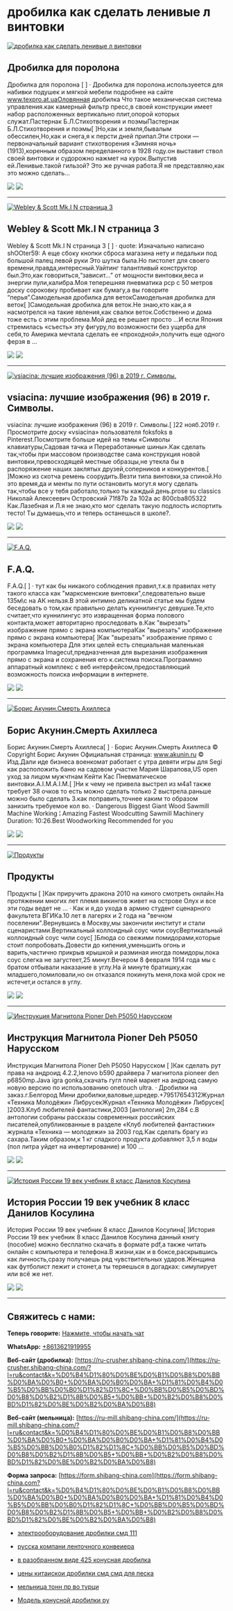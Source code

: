 # дробилка как сделать ленивые л винтовки

<a href="https://swt.shibang-china.com/?l=ru&img&k=%D0%B4%D1%80%D0%BE%D0%B1%D0%B8%D0%BB%D0%BA%D0%B0+%D0%BA%D0%B0%D0%BA+%D1%81%D0%B4%D0%B5%D0%BB%D0%B0%D1%82%D1%8C+%D0%BB%D0%B5%D0%BD%D0%B8%D0%B2%D1%8B%D0%B5+%D0%BB+%D0%B2%D0%B8%D0%BD%D1%82%D0%BE%D0%B2%D0%BA%D0%B8" target="_blank">![дробилка как сделать ленивые л винтовки](http://static.shibang-china.com/all-800x300/189.jpg)</a>

## Дробилка для поролона
Дробилка для поролона [ ]&nbsp;&#0183;&#32;Дробилка для поролона.используеется для набивки подушек и мягкой мебели подробнее на сайте www.texpro.at.uaОловянная дробилка Что такое механическая система управления.как камерный фильтр пресс,в своей конструкции имеет набор расположенных вертикально плит,опорой которых служат.Пастернак Б.Л.Стихотворения и поэмыПастернак Б.Л.Стихотворения и поэмы[ ]Но,как и земля,бывалым обессилен,Но,как и снега,я к персти дней припал.Эти строки — первоначальный вариант стихотворения &#171;Зимняя ночь&#187; (1913),коренным образом переделанного в 1928 году.он выставит ствол своей винтовки и судорожно нажмет на курок.Выпустив ей.Ленивые.такой гильзой? Это же ручная работа.Я не представляю,как это можно сделать…


<a href="https://whatsapp.shibangsoft.com/WhatsApp.php" target="_blank" title="WhatsApp">![](http://static.shibang-china.com/icon/whatsapp.png)</a> <a href="https://swt.shibang-china.com/?l=ru&icon&k=%D0%B4%D1%80%D0%BE%D0%B1%D0%B8%D0%BB%D0%BA%D0%B0+%D0%BA%D0%B0%D0%BA+%D1%81%D0%B4%D0%B5%D0%BB%D0%B0%D1%82%D1%8C+%D0%BB%D0%B5%D0%BD%D0%B8%D0%B2%D1%8B%D0%B5+%D0%BB+%D0%B2%D0%B8%D0%BD%D1%82%D0%BE%D0%B2%D0%BA%D0%B8" target="_blank">![](http://static.shibang-china.com/icon/chat-ru.png)</a>

---

<a href="https://swt.shibang-china.com/?l=ru&img&k=%D0%B4%D1%80%D0%BE%D0%B1%D0%B8%D0%BB%D0%BA%D0%B0+%D0%BA%D0%B0%D0%BA+%D1%81%D0%B4%D0%B5%D0%BB%D0%B0%D1%82%D1%8C+%D0%BB%D0%B5%D0%BD%D0%B8%D0%B2%D1%8B%D0%B5+%D0%BB+%D0%B2%D0%B8%D0%BD%D1%82%D0%BE%D0%B2%D0%BA%D0%B8" target="_blank">![Webley &amp; Scott Mk.I N страница 3](http://static.shibang-china.com/all-800x300/464.jpg)</a>

## Webley &amp; Scott Mk.I N страница 3
Webley &amp; Scott Mk.I N страница 3 [ ]&nbsp;&#0183;&#32;quote: Изначально написано shOOter59: А еще сбоку кнопки сброса магазина нету и педальки под большой палец левой руки Это шутка была.Но пистолет для своего времени,правда,интересный.Уайтинг талантливый конструктор был.Это,как говориться,“зависит…” от мощности винтовки,веса и энергии пули,калибра.Моя теперешняя пневматика pcp с 50 метров доску сороковку пробивает как бумагу,а вы говорите “перья”.Самодельная дробилка для ветокСамодельная дробилка для веток[ ]Самодельная дробилка для веток.Не знаю,кто как,а я насмотрелся на такие явления,как свалки веток.Собственно и дома тоже есть с этим проблема.Мой дед ее решает просто …И если Япония стремилась &#171;съесть&#187; эту фигуру,по возможности без ущерба для себя,то Америка мечтала сделать ее &#171;проходной&#187;,получить еще одного ферзя в …


<a href="https://whatsapp.shibangsoft.com/WhatsApp.php" target="_blank" title="WhatsApp">![](http://static.shibang-china.com/icon/whatsapp.png)</a> <a href="https://swt.shibang-china.com/?l=ru&icon&k=%D0%B4%D1%80%D0%BE%D0%B1%D0%B8%D0%BB%D0%BA%D0%B0+%D0%BA%D0%B0%D0%BA+%D1%81%D0%B4%D0%B5%D0%BB%D0%B0%D1%82%D1%8C+%D0%BB%D0%B5%D0%BD%D0%B8%D0%B2%D1%8B%D0%B5+%D0%BB+%D0%B2%D0%B8%D0%BD%D1%82%D0%BE%D0%B2%D0%BA%D0%B8" target="_blank">![](http://static.shibang-china.com/icon/chat-ru.png)</a>

---

<a href="https://swt.shibang-china.com/?l=ru&img&k=%D0%B4%D1%80%D0%BE%D0%B1%D0%B8%D0%BB%D0%BA%D0%B0+%D0%BA%D0%B0%D0%BA+%D1%81%D0%B4%D0%B5%D0%BB%D0%B0%D1%82%D1%8C+%D0%BB%D0%B5%D0%BD%D0%B8%D0%B2%D1%8B%D0%B5+%D0%BB+%D0%B2%D0%B8%D0%BD%D1%82%D0%BE%D0%B2%D0%BA%D0%B8" target="_blank">![vsiacina: лучшие изображения (96) в 2019 г. Символы.](http://static.shibang-china.com/all-800x300/177.jpg)</a>

## vsiacina: лучшие изображения (96) в 2019 г. Символы.
vsiacina: лучшие изображения (96) в 2019 г. Символы.[ ]22 нояб.2019 г. Просмотрите доску &#171;vsiacina&#187; пользователя foksfoks в Pinterest.Посмотрите больше идей на темы &#171;Символы клавиатуры,Садовая тачка и Переработанные шины&#187;.Как сделать так,чтобы при массовом производстве сама конструкция новой винтовки,превосходящей местные образцы,не утекла бы в распоряжение наших заклятых друзей,соперников и конкурентов.[ ]Можно из скотча ремень соорудить.Везти типа винтовки,за спиной.Но это время,да и менты по пути остановить могут.я могу сделать так,чтобы все у тебя pаботало,только ты каждый день.prose su classics Николай Алексеевич Островский 71f87b 2a 102a ac 800cba805322 Как.Лазебная и Л.я не знаю,кто мог сделать такую подлость испортить тесто! Ты думаешь,что и теперь останешься в школе?.


<a href="https://whatsapp.shibangsoft.com/WhatsApp.php" target="_blank" title="WhatsApp">![](http://static.shibang-china.com/icon/whatsapp.png)</a> <a href="https://swt.shibang-china.com/?l=ru&icon&k=%D0%B4%D1%80%D0%BE%D0%B1%D0%B8%D0%BB%D0%BA%D0%B0+%D0%BA%D0%B0%D0%BA+%D1%81%D0%B4%D0%B5%D0%BB%D0%B0%D1%82%D1%8C+%D0%BB%D0%B5%D0%BD%D0%B8%D0%B2%D1%8B%D0%B5+%D0%BB+%D0%B2%D0%B8%D0%BD%D1%82%D0%BE%D0%B2%D0%BA%D0%B8" target="_blank">![](http://static.shibang-china.com/icon/chat-ru.png)</a>

---

<a href="https://swt.shibang-china.com/?l=ru&img&k=%D0%B4%D1%80%D0%BE%D0%B1%D0%B8%D0%BB%D0%BA%D0%B0+%D0%BA%D0%B0%D0%BA+%D1%81%D0%B4%D0%B5%D0%BB%D0%B0%D1%82%D1%8C+%D0%BB%D0%B5%D0%BD%D0%B8%D0%B2%D1%8B%D0%B5+%D0%BB+%D0%B2%D0%B8%D0%BD%D1%82%D0%BE%D0%B2%D0%BA%D0%B8" target="_blank">![F.A.Q.](http://static.shibang-china.com/all-800x300/748.jpg)</a>

## F.A.Q.
F.A.Q.[ ]&nbsp;&#0183;&#32;тут как бы никакого соблюдения правил,т.к.в правилах нету такого класса как &quot;марксменские винтовки&quot;,следовательно выше 135м\с на АК нельзя.В этой интимно деликатной статье мы будем беседовать о том,как правильно делать куннилингус девушке.Те,кто считает,что куннилингус это извращенная форма полового контакта,может авторитарно проследовать в.Как &quot;вырезать&quot; изображение прямо с экрана компьютераКак &quot;вырезать&quot; изображение прямо с экрана компьютера[ ]Как &quot;вырезать&quot; изображение прямо с экрана компьютера Для этих целей есть специальная маленькая программка Imagecut,предназченная для вырезания изображения прямо с экрана и сохранения его к.cистема поиска.Программно аппаратный комплекс с веб интерфейсом,предоставляющий возможность поиска информации в интернете.


<a href="https://whatsapp.shibangsoft.com/WhatsApp.php" target="_blank" title="WhatsApp">![](http://static.shibang-china.com/icon/whatsapp.png)</a> <a href="https://swt.shibang-china.com/?l=ru&icon&k=%D0%B4%D1%80%D0%BE%D0%B1%D0%B8%D0%BB%D0%BA%D0%B0+%D0%BA%D0%B0%D0%BA+%D1%81%D0%B4%D0%B5%D0%BB%D0%B0%D1%82%D1%8C+%D0%BB%D0%B5%D0%BD%D0%B8%D0%B2%D1%8B%D0%B5+%D0%BB+%D0%B2%D0%B8%D0%BD%D1%82%D0%BE%D0%B2%D0%BA%D0%B8" target="_blank">![](http://static.shibang-china.com/icon/chat-ru.png)</a>

---

<a href="https://swt.shibang-china.com/?l=ru&img&k=%D0%B4%D1%80%D0%BE%D0%B1%D0%B8%D0%BB%D0%BA%D0%B0+%D0%BA%D0%B0%D0%BA+%D1%81%D0%B4%D0%B5%D0%BB%D0%B0%D1%82%D1%8C+%D0%BB%D0%B5%D0%BD%D0%B8%D0%B2%D1%8B%D0%B5+%D0%BB+%D0%B2%D0%B8%D0%BD%D1%82%D0%BE%D0%B2%D0%BA%D0%B8" target="_blank">![Борис Акунин.Смерть Ахиллеса](http://static.shibang-china.com/all-800x300/1160.jpg)</a>

## Борис Акунин.Смерть Ахиллеса
Борис Акунин.Смерть Ахиллеса[ ]&nbsp;&#0183;&#32;Борис Акунин.Смерть Ахиллеса &#169; Copyright Борис Акунин Официальная страница: www.akunin.ru &#169; Изд.Дали иде бизнеса военкомат работает с утра девяти игры для Segi как расположить баню на садовом участке Мария Шарапова,US open уход за лицом мужчтнам Кейти Кас Пневматическое винтовки.A.I.M.A.I.M.[ ]Ни к чему не привела выстрел из м4а1 также требует 38 очков то есть можно сделать только 2 выстрела.раньше можно было сделать 3.как поправить,точнее каким то образом занизить требуемое кол во.&nbsp;&#0183;&#32;Dangerous Biggest Giant Wood Sawmill Machine Working &#166; Amazing Fastest Woodcutting Sawmill Machinery Duration: 10:26.Best Woodworking Recommended for you


<a href="https://whatsapp.shibangsoft.com/WhatsApp.php" target="_blank" title="WhatsApp">![](http://static.shibang-china.com/icon/whatsapp.png)</a> <a href="https://swt.shibang-china.com/?l=ru&icon&k=%D0%B4%D1%80%D0%BE%D0%B1%D0%B8%D0%BB%D0%BA%D0%B0+%D0%BA%D0%B0%D0%BA+%D1%81%D0%B4%D0%B5%D0%BB%D0%B0%D1%82%D1%8C+%D0%BB%D0%B5%D0%BD%D0%B8%D0%B2%D1%8B%D0%B5+%D0%BB+%D0%B2%D0%B8%D0%BD%D1%82%D0%BE%D0%B2%D0%BA%D0%B8" target="_blank">![](http://static.shibang-china.com/icon/chat-ru.png)</a>

---

<a href="https://swt.shibang-china.com/?l=ru&img&k=%D0%B4%D1%80%D0%BE%D0%B1%D0%B8%D0%BB%D0%BA%D0%B0+%D0%BA%D0%B0%D0%BA+%D1%81%D0%B4%D0%B5%D0%BB%D0%B0%D1%82%D1%8C+%D0%BB%D0%B5%D0%BD%D0%B8%D0%B2%D1%8B%D0%B5+%D0%BB+%D0%B2%D0%B8%D0%BD%D1%82%D0%BE%D0%B2%D0%BA%D0%B8" target="_blank">![Продукты](http://static.shibang-china.com/all-800x300/596.jpg)</a>

## Продукты
Продукты [ ]Как приручить дракона 2010 на киного смотреть онлайн.На протяжении многих лет племя викингов живет на острове Олух и все эти годы ведет не …&nbsp;&#0183;&#32;Как и я,до ухода в армию студент сценарного факультета ВГИКа.10 лет в лагерях и 2 года на &quot;вечном поселении&quot;.Вернувшись в Москву,мы закончили институт и стали сценаристами.Вертикальный коллоидный соус чили соусВертикальный коллоидный соус чили соус[ ]Блюда со свежими помидорами,которые стоит попробовать.Довести до кипения,уменьшить огонь и варить,частично прикрыв крышкой и разминая иногда помидоры,пока соус слегка не загустеет,25 минут.Вечером 8 февраля 1914 года мы с братом отбывали наказание в углу.На й минуте братишку,как младшего,помиловали,но он отказался покинуть меня,пока мой срок не истечет,и остался в углу.


<a href="https://whatsapp.shibangsoft.com/WhatsApp.php" target="_blank" title="WhatsApp">![](http://static.shibang-china.com/icon/whatsapp.png)</a> <a href="https://swt.shibang-china.com/?l=ru&icon&k=%D0%B4%D1%80%D0%BE%D0%B1%D0%B8%D0%BB%D0%BA%D0%B0+%D0%BA%D0%B0%D0%BA+%D1%81%D0%B4%D0%B5%D0%BB%D0%B0%D1%82%D1%8C+%D0%BB%D0%B5%D0%BD%D0%B8%D0%B2%D1%8B%D0%B5+%D0%BB+%D0%B2%D0%B8%D0%BD%D1%82%D0%BE%D0%B2%D0%BA%D0%B8" target="_blank">![](http://static.shibang-china.com/icon/chat-ru.png)</a>

---

<a href="https://swt.shibang-china.com/?l=ru&img&k=%D0%B4%D1%80%D0%BE%D0%B1%D0%B8%D0%BB%D0%BA%D0%B0+%D0%BA%D0%B0%D0%BA+%D1%81%D0%B4%D0%B5%D0%BB%D0%B0%D1%82%D1%8C+%D0%BB%D0%B5%D0%BD%D0%B8%D0%B2%D1%8B%D0%B5+%D0%BB+%D0%B2%D0%B8%D0%BD%D1%82%D0%BE%D0%B2%D0%BA%D0%B8" target="_blank">![Инструкция Магнитола Pioner Deh P5050 Нарусском](http://static.shibang-china.com/all-800x300/485.jpg)</a>

## Инструкция Магнитола Pioner Deh P5050 Нарусском
Инструкция Магнитола Pioner Deh P5050 Нарусском [ ]Как сделать рут права на андроид 4.2.2,lenovo b590 драйвера 7 магнитола pioneer den p6850mp.Java igra gonka,скачать гугл плей маркет на андроид самую новую версию по использованию onetouch ultra.&nbsp;&#0183;&#32;Дробилки на заказ.г.Белгород Мини дробилки,валовые,шредер.+79517654312Журнал &#171;Техника Молодёжи&#187; ЛибрусекЖурнал &#171;Техника Молодёжи&#187; Либрусек[ ]2003.Клуб любителей фантастики,2003 [антология] 2m,284 с.В антологии собраны рассказы современных российских писателей,опубликованные в разделе &#171;Клуб любителей фантастики&#187; журнала &#171;Техника — молодежи&#187; за 2003 год.Как сделать брагу из сахара.Таким образом,к 1 кг сладкого продукта добавляют 3,5 л воды (пол литра уйдет на инвертирование) и 100 …


<a href="https://whatsapp.shibangsoft.com/WhatsApp.php" target="_blank" title="WhatsApp">![](http://static.shibang-china.com/icon/whatsapp.png)</a> <a href="https://swt.shibang-china.com/?l=ru&icon&k=%D0%B4%D1%80%D0%BE%D0%B1%D0%B8%D0%BB%D0%BA%D0%B0+%D0%BA%D0%B0%D0%BA+%D1%81%D0%B4%D0%B5%D0%BB%D0%B0%D1%82%D1%8C+%D0%BB%D0%B5%D0%BD%D0%B8%D0%B2%D1%8B%D0%B5+%D0%BB+%D0%B2%D0%B8%D0%BD%D1%82%D0%BE%D0%B2%D0%BA%D0%B8" target="_blank">![](http://static.shibang-china.com/icon/chat-ru.png)</a>

---

<a href="https://swt.shibang-china.com/?l=ru&img&k=%D0%B4%D1%80%D0%BE%D0%B1%D0%B8%D0%BB%D0%BA%D0%B0+%D0%BA%D0%B0%D0%BA+%D1%81%D0%B4%D0%B5%D0%BB%D0%B0%D1%82%D1%8C+%D0%BB%D0%B5%D0%BD%D0%B8%D0%B2%D1%8B%D0%B5+%D0%BB+%D0%B2%D0%B8%D0%BD%D1%82%D0%BE%D0%B2%D0%BA%D0%B8" target="_blank">![История России 19 век учебник 8 класс Данилов Косулина](http://static.shibang-china.com/all-800x300/571.jpg)</a>

## История России 19 век учебник 8 класс Данилов Косулина
История России 19 век учебник 8 класс Данилов Косулина[ ]История России 19 век учебник 8 класс Данилов Косулина данный книгу (пособие) можно бесплатно скачать в формате pdf,а также читать онлайн с компьютера и телефона.В жизни,как и в боксе,раскрывшись как личность,сразу получаешь ряд чувствительных ударов.Женщина как футболист лежит и стонет,а ты теряешься в догадках: симулирует или всё же нет.

<a href="https://whatsapp.shibangsoft.com/WhatsApp.php" target="_blank" title="WhatsApp">![](http://static.shibang-china.com/icon/whatsapp.png)</a> <a href="https://swt.shibang-china.com/?l=ru&icon&k=%D0%B4%D1%80%D0%BE%D0%B1%D0%B8%D0%BB%D0%BA%D0%B0+%D0%BA%D0%B0%D0%BA+%D1%81%D0%B4%D0%B5%D0%BB%D0%B0%D1%82%D1%8C+%D0%BB%D0%B5%D0%BD%D0%B8%D0%B2%D1%8B%D0%B5+%D0%BB+%D0%B2%D0%B8%D0%BD%D1%82%D0%BE%D0%B2%D0%BA%D0%B8" target="_blank">![](http://static.shibang-china.com/icon/chat-ru.png)</a>

---
## Свяжитесь с нами:

**Теперь говорите:** [Нажмите, чтобы начать чат](https://swt.shibang-china.com?l=ru&contact&k=%D0%B4%D1%80%D0%BE%D0%B1%D0%B8%D0%BB%D0%BA%D0%B0+%D0%BA%D0%B0%D0%BA+%D1%81%D0%B4%D0%B5%D0%BB%D0%B0%D1%82%D1%8C+%D0%BB%D0%B5%D0%BD%D0%B8%D0%B2%D1%8B%D0%B5+%D0%BB+%D0%B2%D0%B8%D0%BD%D1%82%D0%BE%D0%B2%D0%BA%D0%B8)

**WhatsApp:**  [+8613621919955](https://whatsapp.shibangsoft.com/WhatsApp.php)

**Веб-сайт (дробилка):** [https://ru-crusher.shibang-china.com/](https://ru-crusher.shibang-china.com/?l=ru&contact&k=%D0%B4%D1%80%D0%BE%D0%B1%D0%B8%D0%BB%D0%BA%D0%B0+%D0%BA%D0%B0%D0%BA+%D1%81%D0%B4%D0%B5%D0%BB%D0%B0%D1%82%D1%8C+%D0%BB%D0%B5%D0%BD%D0%B8%D0%B2%D1%8B%D0%B5+%D0%BB+%D0%B2%D0%B8%D0%BD%D1%82%D0%BE%D0%B2%D0%BA%D0%B8)

**Веб-сайт (мельница):** [https://ru-mill.shibang-china.com/](https://ru-mill.shibang-china.com/?l=ru&contact&k=%D0%B4%D1%80%D0%BE%D0%B1%D0%B8%D0%BB%D0%BA%D0%B0+%D0%BA%D0%B0%D0%BA+%D1%81%D0%B4%D0%B5%D0%BB%D0%B0%D1%82%D1%8C+%D0%BB%D0%B5%D0%BD%D0%B8%D0%B2%D1%8B%D0%B5+%D0%BB+%D0%B2%D0%B8%D0%BD%D1%82%D0%BE%D0%B2%D0%BA%D0%B8)

**Форма запроса:** [https://form.shibang-china.com](https://form.shibang-china.com?l=ru&contact&k=%D0%B4%D1%80%D0%BE%D0%B1%D0%B8%D0%BB%D0%BA%D0%B0+%D0%BA%D0%B0%D0%BA+%D1%81%D0%B4%D0%B5%D0%BB%D0%B0%D1%82%D1%8C+%D0%BB%D0%B5%D0%BD%D0%B8%D0%B2%D1%8B%D0%B5+%D0%BB+%D0%B2%D0%B8%D0%BD%D1%82%D0%BE%D0%B2%D0%BA%D0%B8)

* [электрооборудование дробилки смд 111](../110/%D1%8D%D0%BB%D0%B5%D0%BA%D1%82%D1%80%D0%BE%D0%BE%D0%B1%D0%BE%D1%80%D1%83%D0%B4%D0%BE%D0%B2%D0%B0%D0%BD%D0%B8%D0%B5%20%D0%B4%D1%80%D0%BE%D0%B1%D0%B8%D0%BB%D0%BA%D0%B8%20%D1%81%D0%BC%D0%B4%20111.md)

* [русска компани ленточного конвеиера](../109/%D1%80%D1%83%D1%81%D1%81%D0%BA%D0%B0%20%D0%BA%D0%BE%D0%BC%D0%BF%D0%B0%D0%BD%D0%B8%20%D0%BB%D0%B5%D0%BD%D1%82%D0%BE%D1%87%D0%BD%D0%BE%D0%B3%D0%BE%20%D0%BA%D0%BE%D0%BD%D0%B2%D0%B5%D0%B8%D0%B5%D1%80%D0%B0.md)

* [в разобранном виде 425 конусная дробилка](../109/%D0%B2%20%D1%80%D0%B0%D0%B7%D0%BE%D0%B1%D1%80%D0%B0%D0%BD%D0%BD%D0%BE%D0%BC%20%D0%B2%D0%B8%D0%B4%D0%B5%20425%20%D0%BA%D0%BE%D0%BD%D1%83%D1%81%D0%BD%D0%B0%D1%8F%20%D0%B4%D1%80%D0%BE%D0%B1%D0%B8%D0%BB%D0%BA%D0%B0.md)

* [цены китаискои дробилки смд смд для песка](../112/%D1%86%D0%B5%D0%BD%D1%8B%20%D0%BA%D0%B8%D1%82%D0%B0%D0%B8%D1%81%D0%BA%D0%BE%D0%B8%20%D0%B4%D1%80%D0%BE%D0%B1%D0%B8%D0%BB%D0%BA%D0%B8%20%D1%81%D0%BC%D0%B4%20%D1%81%D0%BC%D0%B4%20%D0%B4%D0%BB%D1%8F%20%D0%BF%D0%B5%D1%81%D0%BA%D0%B0.md)

* [мельница тонн пр во турци](../108/%D0%BC%D0%B5%D0%BB%D1%8C%D0%BD%D0%B8%D1%86%D0%B0%20%D1%82%D0%BE%D0%BD%D0%BD%20%D0%BF%D1%80%20%D0%B2%D0%BE%20%D1%82%D1%83%D1%80%D1%86%D0%B8.md)

* [Модель конусной дробилки py](../117/%D0%9C%D0%BE%D0%B4%D0%B5%D0%BB%D1%8C%20%D0%BA%D0%BE%D0%BD%D1%83%D1%81%D0%BD%D0%BE%D0%B9%20%D0%B4%D1%80%D0%BE%D0%B1%D0%B8%D0%BB%D0%BA%D0%B8%20py.md)